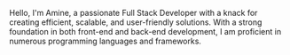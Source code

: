 Hello, I'm Amine, a passionate Full Stack Developer with a knack for creating efficient, scalable, and user-friendly solutions. With a strong foundation in both front-end and back-end development, I am proficient in numerous programming languages and frameworks.

